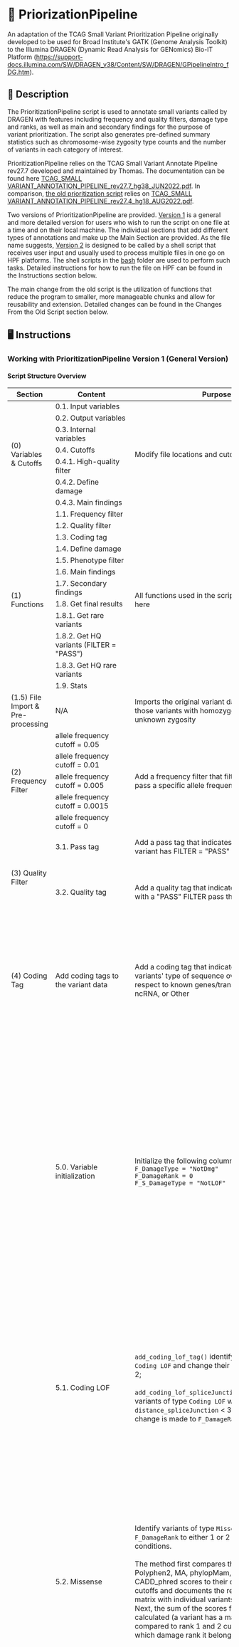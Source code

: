 # :dna: PriorizationPipeline

An adaptation of the TCAG Small Variant Prioritization Pipeline originally developed to be used for Broad Institute's GATK (Genome Analysis Toolkit) to the Illumina DRAGEN (Dynamic Read Analysis for GENomics) Bio-IT Platform (https://support-docs.illumina.com/SW/DRAGEN_v38/Content/SW/DRAGEN/GPipelineIntro_fDG.htm). 

## :green_book: Description

The PrioritizationPipeline script is used to annotate small variants called by DRAGEN with features including frequency and quality filters, damage type and ranks, as well as main and secondary findings for the purpose of variant prioritization. The script also generates pre-defined summary statistics such as chromosome-wise zygosity type counts and the number of variants in each category of interest. 

PrioritizationPipeline relies on the TCAG Small Variant Annotate Pipeline rev27.7 developed and maintained by Thomas. The documentation can be found here [TCAG_SMALL VARIANT_ANNOTATION_PIPELINE_rev27.7_hg38_JUN2022.pdf](./TCAG_SMALL_VARIANT_ANNOTATION_PIPELINE_rev27.7_hg38_JUN2022.pdf). In comparison, [the old prioritization script](./R/pipeline_old.R) relies on [TCAG_SMALL VARIANT_ANNOTATION_PIPELINE_rev27.4_hg18_AUG2022.pdf](./TCAG_SMALL_VARIANT_ANNOTATION_PIPELINE_rev27.4_hg18_AUG2022.pdf).

Two versions of PrioritizationPipeline are provided. [Version 1](./R/pipeline_new.R) is a general and more detailed version for users who wish to run the script on one file at a time and on their local machine. The individual sections that add different types of annotations and make up the Main Section are provided. As the file name suggests, [Version 2](./R/pipeline_new_hpf.R) is designed to be called by a shell script that receives user input and usually used to process multiple files in one go on HPF platforms. The shell scripts in the [bash](./bash) folder are used to perform such tasks. Detailed instructions for how to run the file on HPF can be found in the Instructions section below.

The main change from the old script is the utilization of functions that reduce the program to smaller, more manageable chunks and allow for reusability and extension. Detailed changes can be found in the Changes From the Old Script section below.

## :desktop_computer: Instructions

### Working with PrioritizationPipeline Version 1 (General Version)

#### Script Structure Overview

<table>
<thead>
  <tr>
    <th>Section</th>
    <th>Content</th>
    <th>Purpose</th>
    <th>Column Definitions</th>
  </tr>
</thead>
<tbody>
  <tr>
    <td rowspan="7">(0) Variables &amp; Cutoffs</td>
    <td>0.1. Input variables</td>
    <td rowspan="7">Modify file locations and cutoffs here</td>
    <td rowspan="7">N/A</td>
  </tr>
  <tr>
    <td>0.2. Output variables</td>
  </tr>
  <tr>
    <td>0.3. Internal variables</td>
  </tr>
  <tr>
    <td>0.4. Cutoffs</td>
  </tr>
  <tr>
    <td>0.4.1. High-quality filter</td>
  </tr>
  <tr>
    <td>0.4.2. Define damage</td>
  </tr>
  <tr>
    <td>0.4.3. Main findings</td>
  </tr>
  <tr>
    <td rowspan="12">(1) Functions<br></td>
    <td>1.1. Frequency filter</td>
    <td rowspan="12">All functions used in the script can be found here</td>
    <td rowspan="12">N/A</td>
  </tr>
  <tr>
    <td>1.2. Quality filter</td>
  </tr>
  <tr>
    <td>1.3. Coding tag</td>
  </tr>
  <tr>
    <td>1.4. Define damage</td>
  </tr>
  <tr>
    <td>1.5. Phenotype filter</td>
  </tr>
  <tr>
    <td>1.6. Main findings</td>
  </tr>
  <tr>
    <td>1.7. Secondary findings</td>
  </tr>
  <tr>
    <td>1.8. Get final results</td>
  </tr>
  <tr>
    <td>1.8.1. Get rare variants</td>
  </tr>
  <tr>
    <td>1.8.2. Get HQ variants (FILTER = "PASS")</td>
  </tr>
  <tr>
    <td>1.8.3. Get HQ rare variants</td>
  </tr>
  <tr>
    <td>1.9. Stats</td>
  </tr>
  <tr>
    <td>(1.5) File Import &amp; Pre-processing</td>
    <td>N/A</td>
    <td>Imports the original variant data and removes those variants with homozygous reference or unknown zygosity</td>
    <td>N/A</td>
  </tr>
  <tr>
    <td rowspan="5">(2) Frequency Filter</td>
    <td>allele frequency cutoff = 0.05</td>
    <td rowspan="5">Add a frequency filter that filters for variants that pass a specific allele frequency cutoff</td>
    <td rowspan="5"><code>F_Rare</code> = <br> the smallest allele frequency cutoff that the variant passes</td>
  </tr>
  <tr>
    <td>allele frequency cutoff = 0.01</td>
  </tr>
  <tr>
    <td>allele frequency cutoff = 0.005</td>
  </tr>
  <tr>
    <td>allele frequency cutoff = 0.0015</td>
  </tr>
  <tr>
    <td>allele frequency cutoff = 0</td>
  </tr>
  <tr>
    <td rowspan="2">(3) Quality Filter</td>
    <td>3.1. Pass tag</td>
    <td>Add a pass tag that indicates whether the variant has FILTER = "PASS"</td>
    <td><code>F_Pass</code> = <br> whether the variant has a "PASS" FILTER</td>
  </tr>
  <tr>
    <td>3.2. Quality tag</td>
    <td>Add a quality tag that indicates whether variants with a "PASS" FILTER pass the DP cutoff</td>
    <td><code>F_Qual_tag</code> = 
      <ul>
        <li>"OK" if the variant has DP &ge; 2</li>
        <li>"LowQuality" if the variant has DP < 2 </li>
      </ul>
    </td>
  </tr>
  <tr>
    <td>(4) Coding Tag</td>
    <td>Add coding tags to the variant data</td>
    <td>Add a coding tag that indicates whether the variants' type of sequence overlapped with respect to known genes/transcripts is Coding, ncRNA, or Other</td>
    <td><code>F_Coding</code> = 
      <ul>
        <li>"Coding" if the variant's <code>typeseq_priority</code> is one of <code>exonic</code>, <code>exonic;splicing</code>, or <code>splicing</code></li>
        <li>"ncRNA" if the variant's <code>typeseq_priority</code> is one of <code>ncRNA_exonic</code>, <code>ncRNA_splicing</code>, or <code>ncRNA_exonic;ncRNA_splicing</code></li>
        <li>"Other" otherwise </li>
      </ul>
    </td>
  </tr>
  <tr>
    <td rowspan="7">(5) Define Damage</td>
    <td>5.0. Variable initialization</td>
    <td>Initialize the following columns:<br><code>F_DamageType = "NotDmg"</code><br><code>F_DamageRank = 0</code><br><code>F_S_DamageType = "NotLOF"</code></td>
    <td><code>F_DamageType</code> = a variant's damage type
      <ul>
        <li> one of <code>LOF</code>, <code>Missense</code>, <code>OtherC</code>, <code>Splc</code>, <code>UTR</code>, <code>DmgNcRNA</code>, or <code>NotDmg</code></li>
      </ul>
      <br><code>F_DamageRank</code> = a variant's damage rank &isin; {0, 1, 2}
        <ul>
          <li>Note that the higher the rank (i.e. the bigger the number), the more damaging a variant is</li>
        </ul>
       <br><code>F_S_DamageType</code> = <br> a more stringent Coding LOF damage type tag with the distance from the nearest exon boundary as an additional condition
        <ul>
          <li>Note that F_S_DamageType is specific to the Coding LOF category, thus one of <code>LOF</code> or <code>NotLOF</code></li>
          <li>May be used if more stringent Coding LOF variants are desired</li>
        </ul>
    </td>
  </tr>
  <tr>
    <td>5.1. Coding LOF</td>
    <td><code>add_coding_lof_tag()</code> identify variants of type <code>Coding LOF</code> and change their <code>F_DamageRank</code> tag to 2;<br><br><code>add_coding_lof_spliceJunction_tag()</code> identifies variants of type <code>Coding LOF</code> with <code>distance_spliceJunction</code> &lt; 3; note that no change is made to <code>F_DamageRank</code> here</td>
    <td>The variant is <code>Coding LOF</code> if it
      <ul>
        <li> is coding </li>
        <li> causes frameshift or point mutations in the coding sequence; or its type of sequence overlapped is splicing or exonic splicing </li>
      </ul>
      <br>The <code>F_S_DamageType</code> is changed to "LOF" from "NotLOF" when
      <ul>
        <li> the variant is Coding LOF (i.e. satisfies the two conditions above) </li>
        <li> the variant's <code>distance_spliceJunction</code> < 3 </li>
      </ul>
    </td>
  </tr>
  <tr>
    <td>5.2. Missense</td>
    <td> Identify variants of type <code>Missense</code> and change its <code>F_DamageRank</code> to either 1 or 2 based on specific conditions. <br><br> The method first compares the variant's SIFT, Polyphen2, MA, phylopMam, phylopVert, and CADD_phred scores to their corresponding cutoffs and documents the results (0 or 1) in a matrix with individual variants on each row. Next, the sum of the scores for each variant are calculated (a variant has a max score of 6) and compared to rank 1 and 2 cutoffs to decide which damage rank it belongs to. 
    </td>
    <td> The variant is <code>Missense</code> and has <code>F_DamageRank</code> = 1 if it
      <ul>
        <li> is coding </li> 
        <li> is a nonsynonymous SNV </li>
        <li> has a sum score &ge; 2 </li>
      </ul>
      <br> The variant is <code>Missense</code> and has <code>F_DamageRank</code> = 2 if it
      <ul>
        <li> is coding </li> 
        <li> is a nonsynonymous SNV </li>
        <li> has a sum score &ge; 4 </li>
      </ul>
      <br> "1" is documented in the sum score matrix if the variant's
      <ul>
        <li> <code>sift_score</code> < 0.05 </li> 
        <li> <code>polyphen_score</code> &ge; 0.90 </li>
        <li> <code>ma_score</code> &ge; 1.90 </li>
        <li> <code>phylopMam_avg</code> &ge; 1.30 </li>
        <li> <code>phylopVert100_avg</code> &ge; 3.90 </li>
        <li> <code>CADD_phred</code> &ge; 21.10 </li>
      </ul>
    </td>
  </tr>
  <tr>
    <td>5.3. Other coding</td>
    <td> Identify variants of type <code>Other coding</code> and change its <code>F_DamageRank</code> to either 1 or 2 based on specific cutoffs </td>
    <td> The variant is <code>Other coding</code> if it
      <ul>
        <li> is coding </li> 
        <li> causes nonframeshift mutations in the coding sequence </li>
        <li> satisfies one of the two conditions: </li>
          <ul>
            <li> is not an exact match to common dbSNP track UCSC, and <code>phylopMam_avg</code> &ge; <code>phylopMam_cutoff_cond1</code> or <code>phylopVert100_avg</code> &ge; <code>phylopVert_cutoff_cond1</code> or <code>CADD_phred</code> &ge; <code>CADD_phred_cutoff_cond1</code> </li>
            <li> is not an exact match to dbSNP or overlap-based match for dbSNP, and <code>phylopMam_avg</code> &ge; <code>phylopMam_cutoff_cond2</code> or <code>phylopVert100_avg</code> &ge; <code>phylopVert_cutoff_cond2</code> or <code>CADD_phred</code> &ge; <code>CADD_phred_cutoff_cond2</code> </li>
          </ul>
      </ul><br>
      <code>F_DamageRank</code> = 1 if 
      <ul>
        <li><code>phylopMam_cutoff_cond1</code> = 1.2, <code>phylopVert_cutoff_cond1</code> = 2.5, <code>CADD_phred_cutoff_cond1</code> = 13.5 </li>
        <li><code>phylopMam_cutoff_cond2</code> = 1.5, <code>phylopVert_cutoff_cond2</code> = 2.0, <code>CADD_phred_cutoff_cond2</code> = 13.0 </li>
      </ul><br>
      <code>F_DamageRank</code> = 2 if 
      <ul>
        <li><code>phylopMam_cutoff_cond1</code> = 2.0, <code>phylopVert_cutoff_cond1</code> = 3.5, <code>CADD_phred_cutoff_cond1</code> = 14.0 </li>
        <li><code>phylopMam_cutoff_cond2</code> = 1.5, <code>phylopVert_cutoff_cond2</code> = 2.5, <code>CADD_phred_cutoff_cond2</code> = 13.5 </li>
      </ul>
    </td>
  </tr>
  <tr>
    <td>5.4. Splicing predictions</td>
    <td> Predict whether the variant is of type <code>Splicing</code> and change its <code>F_DamageRank</code> to either 1 or 2 based on specific conditions </td>
    <td> The variant is predicted to be "Splicing" and has <code>F_DamageRank = 1</code> if
      <ul>
        <li> its <code>F_DamageType</code> is not "LOF", "Splc" or "Missense" </li>
        <li> its <code>F_DamageRank</code> &ne; 2 </li>
        <li> satisfies one or more of the following: </li>
          <ul>
            <li> <code>spliceAI_DS_AG</code> > 0.2 & <code>|spliceAI_DP_AG|</code> &le; 50 </li>
            <li> <code>spliceAI_DS_AL</code> > 0.2 & <code>|spliceAI_DP_AL|</code> &le; 50 </li>
            <li> <code>spliceAI_DS_DG</code> > 0.2 & <code>|spliceAI_DP_DG|</code> &le; 50 </li>
            <li> <code>spliceAI_DS_DL</code> > 0.2 & <code>|spliceAI_DP_DL|</code> &le; 50 </li>
          </ul>
      </ul> <br>
      The variant is predicted to be "Splicing" and has <code>F_DamageRank = 2</code> if
      <ul>
        <li> its <code>F_DamageType</code> is not "LOF" </li>
        <li> satisfies one or more of the following: </li>
          <ul>
            <li> <code>spliceAI_DS_AG</code> > 0.2 & <code>|spliceAI_DP_AG|</code> &le; 50 </li>
            <li> <code>spliceAI_DS_AL</code> > 0.2 & <code>|spliceAI_DP_AL|</code> &le; 50 </li>
            <li> <code>spliceAI_DS_DG</code> > 0.2 & <code>|spliceAI_DP_DG|</code> &le; 50 </li>
            <li> <code>spliceAI_DS_DL</code> > 0.2 & <code>|spliceAI_DP_DL|</code> &le; 50 </li>
            <li> <code>dbscSNV_ADA_SCORE</code> > 0.6 & <code>dbscSNV_RF_SCORE</code> > 0.6 </li>
          </ul>
      </ul>
    </td>
  </tr>
  <tr>
    <td>5.5. UTR</td>
    <td> Identify variants of type <code>UTR</code> and change its <code>F_DamageRank</code> to 1 or 2 based on specific cutoffs </td>
    <td> The variant is <code>UTR</code> if 
      <ul>
        <li> the type of sequence overlapped with respect to known genes/transcripts is "UTR3", "UTR5", or both </li>
        <li> has a PhastCons score for the Placental Mammal genome group </li>
        <li> satisfies <code>phylopMam_avg</code> &ge; <code>phylopMam_cutoff</code> or <code>CADD_phred</code> &ge; <code>CADD_phred_cutoff</code> </li>
      </ul> <br>
      <code>F_DamageRank = 1</code> if <code>phylopMam_cutoff</code> = 1.1 and <code>CADD_phred_cutoff</code> = 13.7 <br><br>
      <code>F_DamageRank = 2</code> if <code>phylopMam_cutoff</code> = 1.3 and <code>CADD_phred_cutoff</code> = 21.1
    </td>
  </tr>
  <tr>
    <td>5.6. Non-coding</td>
    <td> Identify variants of type <code>Non-coding</code> and change its <code>F_DamageRank</code> to either 1 or 2 based on specific cutoffs </td>
      <td> The variant is <code>Non-coding</code> if 
        <ul>
          <li> it is identified as "ncRNA" in <code>F_Coding</code> </li>
          <li> its full gene name is not "pseudogene" </li>
          <li> its <code>F_DamageRank</code> = 0 (i.e. it's not damaging) </li>
          <li> satisfies one or more of the following: </li>
            <ul>
              <li> has a PhastCons score for the Placental Mammal genome group AND, <code>phylopMam_avg</code> &ge; <code>phylopMam_cutoff</code> OR <code>phylopVert100_avg</code> &ge; <code>phylopVert_cutoff</code> </li>
              <li> <code>CADD_phred</code> &ge; <code>CADD_phred_cutoff</code> </li>
            </ul>
        </ul> <br>
        <code>F_DamageRank = 1</code> if <code>phylopMam_cutoff</code> = 1.1, <code>phylopVert_cutoff</code> = 1.6, <code>CADD_phred_cutoff</code> = 13.7 <br> <br>
        <code>F_DamageRank = 2</code> if <code>phylopMam_cutoff</code> = 1.3, <code>phylopVert_cutoff</code> = 3.9, <code>CADD_phred_cutoff</code> = 21.1
      </td>
  </tr>
  <tr>
    <td rowspan="3">(6) Phenotype Filter<br><br></td>
    <td>6.1. HPO dominant</td>
    <td> Add a tag <code>G_AXD_HPO</code> that indicates whether the variant has autosomal dominant (AD) as their mode of inheritance based on the HPO annotations </td>
    <td> <code>G_AXD_HPO</code> = 
      <ul>
        <li> 1, if the pattern "@AD" is found in column <code>HPO</code> </li>
        <li> 0, otherwise </li>
      </ul>
    </td>
  </tr>
  <tr>
    <td>6.2. CGD dominant</td>
    <td> Add a tag <code>G_AXD_CGD</code> that indicates whether the variant has autosomal dominant (AD) as their mode of inheritance based on the CGD inheritance annotations </td>
    <td> <code>G_AXD_CGD</code> = 
      <ul>
        <li> 1, if the pattern "AD" is found in column <code>CGD_inheritance</code> </li>
        <li> 0, otherwise </li>
      </ul></td>
  </tr>
  <tr>
    <td>6.3. Phenotype ranks</td>
    <td> Add a tag <code>F_PhenoRank</code> that indicates the phenotype rank of a variant. Here, rank 1 and 2 are based on mouse and human phenotype annotations, respectively </td>
    <td> <code>F_PhenoRank</code> =
      <ul>
        <li> 1, if the variant has an MPO annotation imported from MGI (Mouse Genome Informatics) and mapped from an orthologous mouse gene </li>
        <li> 2, if the variant has one or more annotations from OMIM, HPO, or CGD </li>
        <li> 0, otherwise </li>
      </ul>
    </td>
  </tr>
  <tr>
    <td rowspan="5">(7) Main Findings<br></td>
    <td>7.1. Recessive homozygous</td>
    <td> Add a tag <code>FM_HOM</code> that indicates whether the variant is recessive homozygous </td>
    <td> <code>FM_HOM = 1</code> if the variant
      <ul>
        <li> is a rare variant with a maximum allele frequency of 0.05 </li>
        <li> is damaging, i.e. <code>F_DamageType</code> != "NotDmg" </li>
        <li> has zygosity "homozygous alternative" (hom-alt) </li>
      </ul>
    </td>
  </tr>
  <tr>
    <td>7.2. X-linked haploid</td>
    <td> Add a tag <code>FM_XHAP</code> that indicates whether the variant is an X-linked haploid </td>
    <td> <code>FM_XHAP = 1</code> if the variant
      <ul>
        <li> is a rare variant with a maximum allele frequency of 0.05 </li>
        <li> is damaging, i.e. <code>F_DamageType</code> != "NotDmg" </li>
        <li> has zygosity "homozygous alternative" (hom-alt) </li>
        <li> is found in chromosome X </li>
      </ul>
    </td>
  </tr>
  <tr>
    <td>7.3. Potential compound heterozygous</td>
    <td> <code>add_potential_compound_heterozygous_tag()</code> adds a tag <code>FM_PCHET</code> that indicates whether the variant is a potential compound heterozygote. <br>
    <br> <code>add_potential_dmg_compound_heterozygous_tag()</code> adds a tag <code>FM_PCHET_DMG</code> that indicates whether the variant is a damaging potential compound heterozygote. <br>
    <br> Note that the method used involves looking for multiple mutations on the same gene.  </td>
    <td> <code>FM_PCHET</code> = 
      <ul>
        <li> 1, if the variant has a maximum allele frequency of 0.05 and is damaging </li>
        <li> 2, if the variant has a maximum allele frequency of 0.05, is damaging, and is high quality (i.e. has a "PASS" FILTER and DP &ge; 2) </li>
        <li> 0, otherwise </li>
      </ul>
      <br> A variant has <code>FM_PCHET_DMG = 1</code> if it
      <ul>
        <li> has <code>FM_PCHET</code> = 2 </li>
        <li> has a damage rank of 2 </li>
      </ul>
    </td>
  </tr>
  <tr>
    <td>7.4. Dominant</td>
    <td> Add a tag <code>FM_AXDOM</code> that indicates whether the variant is autosomal dominant </td>
    <td> <code>FM_AXDOM = 1</code> if the variant
      <ul>
        <li> is a rare variant with a maximum allele frequency of 0.005 </li>
        <li> is damaging, i.e. <code>F_DamageType</code> != "NotDmg" </li>
        <li> has either <code>G_AXD_CGD == 1</code> or <code>G_AXD_HPO == 1</code> </li>
      </ul>
    </td>
  </tr>
  <tr>
    <td>7.5. Heterozygous hotzone</td>
    <td> Add a tag <code>FM_HZ</code> that indicates whether the variant is part of a heterozygous hotzone </td>
    <td> <code>FM_HZ = 1</code> if the variant
      <ul>
        <li> is a rare variant with a maximum allele frequency of 0.0015 </li>
        <li> has zygosity "ref-alt" </li>
        <li> has <code>gnomAD_oe_lof_upper</code> < 0.35 </li>
        <li> satisfies one of the following: </li>
          <ul>
            <li> <code>F_DamageType</code> is one of "LOF", "Splc", or "OtherC" </li>
            <li> <code>F_DamageType</code> is "Missense" and <code>F_DamageRank = 2</code> </li>
          </ul>
      </ul>
    </td>
  </tr>
  <tr>
    <td rowspan="14">(8) Secondary Findings<br></td>
    <td>8.0. Pathogenicity flag</td>
    <td> Add two pathogenicity related flags:
      <ul> 
        <li> flag <code>F_Clinvar_Pathg</code> indicates whether the variant has at least one record submitted with pathogenic or likely pathogenic based on ClinVar </li>
        <li> flag <code>F_Clinvar_notPathg</code> indicates whether the variant has no current value of pathogenic based on ClinVar </li>
      </ul>
    </td>
    <td> <code>F_Clinvar_Pathg = 1</code> if <code>Clinvar_SIG_Simple</code> = 1
    <br><br> <code>F_Clinvar_notPathg = 1</code> if <code>Clinvar_SIG_Simple</code> = 0 
    </td>
  </tr>
  <tr>
    <td>8.1. Rank 1</td>
    <td> Add a tag <code>FS1_Select</code> that indicates whether a variant belongs to rank 1 for secondary findings </td>
    <td> <code>FS1_Select = 1</code> if the variant
      <ul>
        <li> has CGD disease annotations </li>
        <li> satisfies one or more of the following: </li>
          <ul>
            <li> is "Coding LOF" with <code>distance_spliceJunction</code> < 3, i.e. <code>F_S_DamageType = "LOF"</code> </li>
            <li> indicated as pathogenic or likely pathogenic by ClinVar </li>
          </ul>
      </ul>
    </td>
  </tr>
  <tr>
    <td>8.1.1. Dominant, pathogenic</td>
    <td> Add a tag <code>FS1_AD_Pathg_Any</code> that indicates whether a variant is dominant and pathogenic </td>
    <td> A variant has <code>FS1_AD_Pathg_Any = 1</code> if
      <ul>
        <li> it belongs to rank 1 for secondary findings, i.e. <code>FS1_Select = 1</code> </li>
        <li> it has autosomal dominant (AD) as one of its modes of inheritance based on <code>CGD_inheritance</code> </li>
      </ul>
    </td>
  </tr>
  <tr>
    <td>8.1.2. Recessive, homozygous, pathogenic</td>
    <td> Add a tag <code>FS1_AR_Pathg_Hom</code> that indicates whether a variant is recessive, homozygous and pathogenic </td>
    <td> A variant has <code>FS1_AR_Pathg_Hom</code> if it
      <ul>
        <li> belongs to rank 1 in secondary findings, i.e. <code>FS1_Select = 1</code> </li>
        <li> has autosomal recessive (AR) as one of its modes of inheritance based on <code>CGD_inheritance</code> </li>
        <li> has zygosity "homozygous alternative" (hom-alt) </li>
      </ul>
    </td>
  </tr>
  <tr>
    <td>8.1.3. Recessive, potential compound heterozygous, pathogenic</td>
    <td> Two tags are being added here:
      <ul>
        <li> Add a tag <code>F_CmpHet_S1</code> that indicates whether a variant is a potential compound heterozygote </li>
        <li> Add a tag <code>FS1_AR_Pathg_PotCompHet</code> that indicates whether a variant is recessive, potential compound heterozygous, and pathogenic </li>
      </ul>
    </td>
    <td>
      <code>F_CmpHet_S1</code> =
      <ul>
        <li> 1, if it has a "PASS" FILTER and belongs to rank 1 for secondary findings </li>
        <li> 2, if it has a "PASS" FILTER and DP &ge; 2 and belongs to rank 1 for secondary findings </li>
        <li> 0, otherwise </li>
      </ul><br>
      A variant has <code>FS1_AR_Pathg_PotCompHet = 1</code> if it
      <ul>
        <li> belongs to rank 1 for secondary findings </li>
        <li> has autosomal recessive (AR) as one of its modes of inheritance based on <code>CGD_inheritance</code> </li>
        <li> has <code>F_CmpHet_S1</code> &ge; 1 </li>
      </ul>
    </td>
  </tr>
  <tr>
    <td>8.1.4. X-linked, homozygous/haploid, pathogenic</td>
    <td> Add a tag <code>FS1_XL_Pathg_Hom</code> that indicates whether a variant is X-linked homozygous and pathogenic <br><br>
    Add a tag <code>FS1_XL_Pathg_Hap</code> that indicates whether a variant is X-linked haploid and pathogenic </td>
    <td> <code>FS1_XL_Pathg_Hom = 1</code> or <code>FS1_XL_Pathg_Hap = 1</code> if a variant
      <ul>
        <li> belongs to rank 1 for secondary findings </li>
        <li> has X-linked (XL) as one of its modes of inheritance based on <code>CGD_inheritance</code> </li>
      </ul>
    </td>
  </tr>
  <tr>
    <td>8.1.5. Complex, homozygous/haploid, pathogenic</td>
    <td> Add a tag <code>FS1_CX_Pathg_HomHap</code> that indicates whether a variant is complex, homozygous/haploid, and pathogenic </td>
    <td> A variant has <code>FS1_CX_Pathg_HomHap = 1</code> if it
      <ul>
        <li> belongs to rank 1 for secondary findings </li>
        <li> does not have AD, AR, or XL as one of its modes of inheritance based on <code>CGD_inheritance</code> </li>
        <li> has zygosity "hom-alt" </li>
      </ul>
    </td>
  </tr>
  <tr>
    <td>8.1.6. Complex, potential compound heterozygous, pathogenic</td>
    <td> Add a tag <code>FS1_CX_Pathg_PotCompHet</code> that indicates whether a variant is complex, potential compound heterozygous, and pathogenic </td>
    <td> A variant has <code>FS1_CX_Pathg_HomHap = 1</code> if it
      <ul>
        <li> belongs to rank 1 for secondary findings </li>
        <li> does not have AD, AR, or XL as one of its modes of inheritance based on <code>CGD_inheritance</code> </li>
        <li> has <code>F_CmpHet_S1</code> &ge; 1 </li>
      </ul>
    </td>
  </tr>
  <tr>
    <td>8.1.7. Complex, single heterozygous, uncertain</td>
    <td> Add a tag <code>FS1_CX_Uncertain</code> that indicates whether a variant is complex, single heterozygous, and pathogenicity uncertain </td>
    <td> A variant has <code>FS1_CX_Uncertain = 1</code> if it
      <ul>
        <li> belongs to rank 1 for secondary findings </li>
        <li> does not have AD, AR, or XL as one of its modes of inheritance based on <code>CGD_inheritance</code> </li>
        <li> is not potential compound heterozygous, i.e. has <code>F_CmpHet_S1 = 0 </code> </li>
        <li> has zygosity "heterozygous reference" (ref-alt) or "heterozygous alternate" (alt-alt) </li>
      </ul>
    </td>
  </tr>
  <tr>
    <td>8.1.8. Recessive, single heterozygous, carrier</td>
    <td> Add a tag <code>FS1_AR_Carrier</code> that indicates whether a variant is recessive, single heterozygous, and a carrier </td>
    <td> A variant has <code>FS1_AR_Carrier = 1</code> if it
      <ul>
        <li> belongs to rank 1 for secondary findings </li>
        <li> has AR as one of its modes of inheritance based on <code>CGD_inheritance</code> </li>
        <li> is not potential compound heterozygous, i.e. has <code>F_CmpHet_S1 = 0 </code> </li>
        <li> has zygosity "heterozygous reference" (ref-alt) or "heterozygous alternate" (alt-alt) </li>
      </ul>
    </td>
  </tr>
  <tr>
    <td>8.1.9. X-linked, heterozygous, carrier</td>
    <td> Add a tag <code>FS1_XL_Carrier</code> that indicates whether a variant is X-linked, heterozygous, and a carrier </td>
    <td> A variant has <code>FS1_XL_Carrier = 1</code> if it
      <ul>
        <li> belongs to rank 1 for secondary findings </li>
        <li> has XL as one of its modes of inheritance based on <code>CGD_inheritance</code> </li>
        <li> is found in chromosome X </li>
        <li> has zygosity "heterozygous reference" (ref-alt) or "heterozygous alternate" (alt-alt) </li>
      </ul>
    </td>
  </tr>
  <tr>
    <td>8.2. Rank 2</td>
    <td> Add a tag <code>FS2_Select</code> that indicates whether a variant belongs to rank 2 for secondary findings </td>
    <td> <code>FS2_Select = 1</code> if the variant
      <ul>
        <li> has CGD disease annotations </li>
        <li> has a "PASS" FILTER and DP &ge; 2 </li>
        <li> has a maximum allele frequency of 0.01 </li>
        <li> satisfies one or more of the following: </li>
          <ul>
            <li> is of type Coding LOF, i.e. <code>F_DamageType = "LOF"</code></li>
            <li> indicated as pathogenic or likely pathogenic by ClinVar, i.e. <code>F_Clinvar_Pathg = 1</code> </li>
            <li> not indicated as no current value of pathogenic by ClinVar, i.e. <code>F_Clinvar_notPathg = 0</code> 
          </ul>
      </ul>
    </td>
  </tr>
  <tr>
    <td>8.3. Rank 3</td>
    <td> Add a tag <code>FS3_Select</code> that indicates whether a variant belongs to rank 3 for secondary findings </td>
    <td> <code>FS3_Select = 1</code> if the variant
      <ul>
        <li> has CGD disease annotations </li>
        <li> has a "PASS" FILTER and DP &ge; 2 </li>
        <li> has a maximum allele frequency of 0.01 </li>
        <li> is damaging </li>
        <li> satisfies one or more of the following: </li>
          <ul>
            <li> is of type Coding LOF, i.e. <code>F_DamageType = "LOF"</code></li>
            <li> indicated as pathogenic or likely pathogenic by ClinVar, i.e. <code>F_Clinvar_Pathg = 1</code> </li>
            <li> not indicated as no current value of pathogenic by ClinVar, i.e. <code>F_Clinvar_notPathg = 0</code> 
          </ul>
      </ul>
    </td>
  </tr>
  <tr>
    <td>8.4. ACMG disease</td>
    <td> Add two tags:
      <ul>
        <li> <code>F_ACMG</code> indicates whether the variant has an ACMG disease annotation </li>
        <li> <code>F_ACMG_Coding</code> indicates whether the variant is coding and has an ACMG disease annotation </li>
      </ul> 
    </td>
  <td> <code>F_ACMG = 1</code> if the variant does not have NA in the <code>ACMG_disease</code> column <br><br>
    <code>F_ACMG_Coding = 1</code> if the variant
      <ul>
        <li> does not have NA in the <code>ACMG_disease</code> column </li>
        <li> whose type of sequence overlapped with respect to known genes/transcripts is one of "exonic", "splicing", or "exonic;splicing" </li>
      </ul>
    </td>
  </tr>
  <tr>
    <td rowspan="10">(9) Main</td>
    <td>Step 1. File import</td>
    <td> Imports the original variant data </td>
    <td> N/A </td>
  </tr>
  <tr>
    <td>Step 2. Re-format column names</td>
    <td> Remove <code>{genome_name}:</code> from several columns for easier access </td>
    <td> N/A </td>
  </tr>
  <tr>
    <td>Step 3. Process the original imported variant data</td>
    <td> 
      <ul>
        <li> Remove variants with homozygous reference (hom-ref) or unknown zygosity from the data </li>
        <li> Add a pass tag that indicates whether the variant has FILTER = "PASS" </li>
        <li> Calculate the alternate allele frequency </li>
      </ul>
    </td>
    <td> N/A </td>
  </tr>
  <tr>
    <td>Step 4. Free up memory</td>
  <td> Remove <code>v_full.temp.df</code> from the current workspace </td>
    <td> N/A </td>
  </tr>
  <tr>
    <td>Step 5. Annotate the data</td>
    <td> 
      <ul>
        <li> Obtain variants with a maximum frequency of 0.05 and annotate them with filtering tags </li>
        <li> Obtain high-quality variants with a maximum frequency of 0.05, a "PASS" FILTER and DP &ge; 2 and annotate them with filtering tags </li>
      </ul>
    </td>
    <td> N/A </td>
  </tr>
  <tr>
    <td>Step 6. Get chromosome counts and chromosome-wise zygosity counts</td>
    <td> 
      <ul>
        <li> Obtain the number of variants in each chromosome </li> 
        <li> Obtain the number of alt-alt, hom-alt, ref-alt and the percentage of hom-alt in each chromosome </li>
      </ul>
    </td>
    <td> N/A </td>
  </tr>
  <tr>
    <td>Step 7. Get a summary stats list for each data set</td>
    <td> Obtain a list of pre-defined summary statistics for the data (see how each summary statistic is defined below) </td>
    <td> N/A </td>
  </tr>
  <tr>
    <td>Step 8. Convert the stats lists to readable data frames</td>
    <td> See title </td>
    <td> N/A </td>
  </tr>
  <tr>
    <td>Step 9. Get all the summary stats in one data frame</td>
    <td> Combine the summary statistics for different data sets into one table for easier comparison </td>
    <td></td>
  </tr>
  <tr>
    <td>Step 10. Output desired results as .txt files</td>
    <td> Output the annotated data sets, chromosome zygosity counts tables, and summary statistics tables to user-defined output directory </td>
    <td> N/A </td>
  </tr>
</tbody>
</table>

#### Running the Script

### Working with PrioritizationPipeline Version 2 (HPF Version)

#### Script Structure Overview

#### Running the Script

### Stats Summary

## Changes From the Old Script

## Credits

## License
